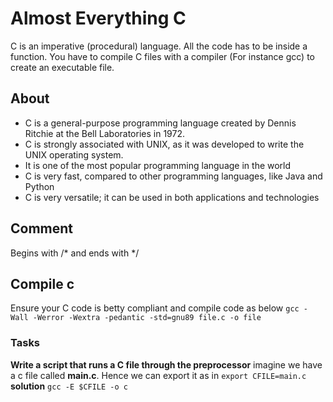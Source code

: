 # Almost Everything C
C is an imperative (procedural) language.
All the code has to be inside a function.
You have to compile C files with a compiler (For instance gcc) to create an executable file.

## About
* C is a general-purpose programming language created by Dennis Ritchie at the Bell Laboratories in 1972.
* C is strongly associated with UNIX, as it was developed to write the UNIX operating system.
* It is one of the most popular programming language in the world
* C is very fast, compared to other programming languages, like Java and Python
* C is very versatile; it can be used in both applications and technologies

## Comment
Begins with /* and ends with */

## Compile c
Ensure your C code is betty compliant and compile code as below
```gcc -Wall -Werror -Wextra -pedantic -std=gnu89 file.c -o file```

### Tasks
**Write a script that runs a C file through the preprocessor**
imagine we have a c file called __main.c__. Hence we can export it as in ```export CFILE=main.c```
__solution__
```gcc -E $CFILE -o c```
